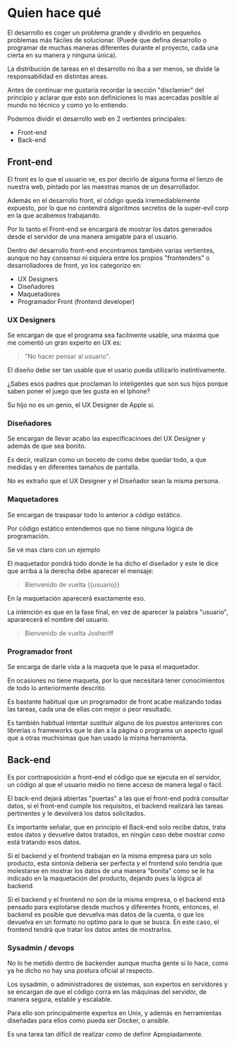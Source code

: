 # Quien hace qué
El desarrollo es coger un problema grande y dividirlo en pequeños problemas más fáciles de solucionar. (Puede que defina desarrollo o programar de muchas maneras diferentes durante el proyecto, cada una cierta en su manera y ninguna única).

La distribución de tareas en el desarrollo no iba a ser menos, se divide la responsabilidad en distintas areas.

Antes de continuar me gustaría recordar la sección "disclamier" del principio y aclarar que esto son definiciones lo mas acercadas posible al mundo no técnico y como yo lo entiendo.

Podemos dividir el desarrollo web en 2 vertientes principales:

- Front-end
- Back-end

## Front-end
El front es lo que el usuario ve, es por decirlo de alguna forma el lienzo de nuestra web, pintado por las maestras manos de un desarrollador.

Además en el desarrollo front, el código queda irremediablemente expuesto, por lo que no contendrá algoritmos secretos de la super-evil corp en la que acabemos trabajando.

Por lo tanto el Front-end se encargará de mostrar los datos generados desde el servidor de una manera amigable para el usuario.

Dentro del desarrollo front-end encontramos también varias vertientes, aunque no hay consenso ni siquiera entre los propios "frontenders" o desarrolladores de front, yo los categorizo en:

- UX Designers
- Diseñadores
- Maquetadores
- Programador Front (frontend developer)

### UX Designers
Se encargan de que el programa sea facilmente usable, una máxima que me comentó un gran experto en UX es: 

> "No hacer pensar al usuario".

El diseño debe ser tan usable que el usario pueda utilizarlo instintivamente.

¿Sabes esos padres que proclaman lo inteligentes que son sus hijos porque saben poner el juego que les gusta en el Iphone?

Su hijo no es un genio, el UX Designer de Apple si.

### Diseñadores
Se encargan de llevar acabo las especificacinoes del UX Designer y además de que sea bonito.

Es decir, realizan como un boceto de como debe quedar todo, a que medidas y en diferentes tamaños de pantalla.

No es extraño que el UX Designer y el Diseñador sean la misma persona.

### Maquetadores
Se encargan de traspasar todo lo anterior a código estático.

Por código estático entendemos que no tiene ninguna lógica de programación.

Se vé mas claro con un ejemplo

El maquetador pondrá todo donde le ha dicho el diseñador y este le dice que arriba a la derecha debe aparecer el mensaje:

> Bienvenido de vuelta {{usuario}}

En la maquetación aparecerá exactamente eso.

La intención es que en la fase final, en vez de aparecer la palabra "usuario", apararecerá el nombre del usuario.

> Bienvenido de vuelta Josheriff

### Programador front
Se encarga de darle vida a la maqueta que le pasa el maquetador.

En ocasiones no tiene maqueta, por lo que necesitará tener conocimientos de todo lo anteriormente descrito.

Es bastante habitual que un programador de front acabe realizando todas las tareas, cada una de ellas con mejor o peor resultado.

Es también habitual intentar sustituir alguno de los puestos anteriores con librerías o frameworks que le dan a la página o programa un aspecto igual que a otras muchísimas que han usado la misma herramienta.

## Back-end

Es por contraposición a front-end el código que se ejecuta en el servidor, un código al que el usuario medio no tiene acceso de manera legal o fácil.

El back-end dejará abiertas "puertas" a las que el front-end podrá consultar datos, si el front-end cumple los requisitos, el backend realizará las tareas pertinentes y le devolverá los datos solicitados.

Es importante señalar, que en principio el Back-end solo recibe datos, trata estos datos y devuelve datos tratados, en ningún caso debe mostrar como está tratando esos datos.

Si el backend y el frontend trabajan en la misma empresa para un solo producto, esta sintonía debería ser perfecta y el frontend solo tendría que molestarse en mostrar los datos de una manera "bonita" como se le ha indicado en la maquetación del producto, dejando pues la lógica al backend.

Si el backend y el frontend no son de la misma empresa, o el backend está pensado para explotarse desde muchos y diferentes fronts, entonces, el backend es posible que devuelva mas datos de la cuenta, o que los devuelva en un formato no optimo para lo que se busca. En este caso, el frontend tendrá que tratar los datos antes de mostrarlos.

### Sysadmin / devops

No lo he metido dentro de backender aunque mucha gente si lo hace, como ya he dicho no hay una postura oficial al respecto.

Los sysadmin, o administradores de sistemas, son expertos en servidores y se encargan de que el código corra en las máquinas del servidor, de manera segura, estable y escalable.

Para ello son principalmente expertos en Unix, y además en herramientas diseñadas para ellos como pueda ser Docker, o ansible.

Es una tarea tan difícil de realizar como de definir Apropiadamente.